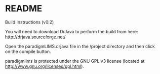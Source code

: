 README
=======
Build Instructions (v0.2)

You will need to download DrJava to perform the build from here: http://drjava.sourceforge.net/

Open the paradigmLIMS.drjava file in the /project directory and then click on
the compile button. 

paradigmlims is protected under the GNU GPL v3 license (located at
http://www.gnu.org/licenses/gpl.html). 


